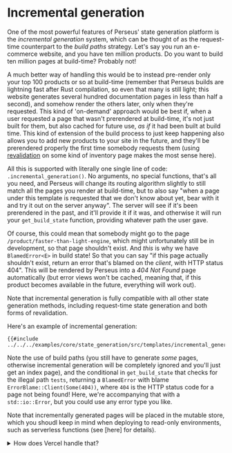 # Incremental generation

One of the most powerful features of Perseus' state generation platform is the *incremental generation* system, which can be thought of as the request-time counterpart to the *build paths* strategy. Let's say you run an e-commerce website, and you have ten million products. Do you want to build ten million pages at build-time? Probably not!

A much better way of handling this would be to instead pre-render only your top 100 products or so at build-time (remember that Perseus builds are lightning fast after Rust compilation, so even that many is still light; this website generates several hundred documentation pages in less than half a second), and somehow render the others later, only when they're requested. This kind of 'on-demand' approach would be best if, when a user requested a page that wasn't prerendered at build-time, it's not just built for them, but also cached for future use, *as if* it had been built at build time. This kind of extension of the build process to just keep happening also allows you to add new products to your site in the future, and they'll be prerendered properly the first time somebody requests them (using [revalidation](:state/revalidation) on some kind of inventory page makes the most sense here).

All this is supported with literally one single line of code: `.incremental_generation()`. No arguments, no special functions, that's all you need, and Perseus will change its routing algorithm slightly to still match all the pages you render at build-time, but to also say "when a page under this template is requested that we don't know about yet, bear with it and try it out on the server anyway". The server will see if it's been prerendered in the past, and it'll provide it if it was, and otherwise it will run your `get_build_state` function, providing whatever path the user gave.

Of course, this could mean that somebody might go to the page `/product/faster-than-light-engine`, which might unfortunately still be in development, so that page shouldn't exist. And *this* is why we have `BlamedError<E>` in build state! So that you can say "if this page actually shouldn't exist, return an error that's blamed on the *client*, with HTTP status 404". This will be rendered by Perseus into a *404 Not Found* page automatically (but error views won't be cached, meaning that, if this product becomes available in the future, everything will work out).

Note that incremental generation is fully compatible with all other state generation methods, including request-time state generation and both forms of revalidation.

Here's an example of incremental generation:

```
{{#include ../../../examples/core/state_generation/src/templates/incremental_generation.rs}}
```

Note the use of build paths (you still have to generate *some* pages, otherwise incremental generation will be completely ignored and you'll just get an index page), and the conditional in `get_build_state` that checks for the illegal path `tests`, returning a `BlamedError` with blame `ErrorBlame::Client(Some(404))`, where `404` is the HTTP status code for a page not being found! Here, we're accompanying that with a `std::io::Error`, but you could use any error type you like.

Note that incrementally generated pages will be placed in the mutable store, which you shoudl keep in mind when deploying to read-only environments, such as serverless functions (see [here] for details).

<details>

<summary>How does Vercel handle that?</summary>

If you're from the JS world, you might be familiar with NextJS, which also supports incremental generation, but they offer a serverless function service that works with it seamlessly. Details about how this works are not public, but they seem to be using a colocated database setup to achieve this, or they may be using function-specific incremental caches (which would lead to lower performance, so this is unlikely).

You might wonder if Perseus could run in the same system. So have we, and this is an avenue we intend to explore in 2023.

</details>
